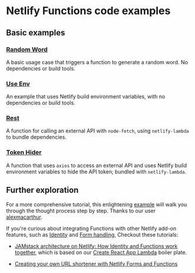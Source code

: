 # Netlify Functions code examples

## Basic examples

### [Random Word](https://github.com/netlify/code-examples/tree/master/function_examples/random-word)

A basic usage case that triggers a function to generate a random word. No dependencies or build tools.

### [Use Env](https://github.com/netlify/code-examples/tree/master/function_examples/use-env)

An example that uses Netlify build environment variables, with no dependencies or build tools.

### [Rest](https://github.com/netlify/code-examples/tree/master/function_examples/rest)

A function for calling an external API with `node-fetch`, using `netlify-lambda` to bundle dependencies.

### [Token Hider](https://github.com/netlify/code-examples/tree/master/function_examples/token-hider)

A function that uses `axios` to access an external API and uses Netlify build environment variables to hide the API token; bundled with `netlify-lambda`.

## Further exploration

For a more comprehensive tutorial, this enlightening [example](https://github.com/alexmacarthur/netlify-lambda-function-example) will walk you through the thought process step by step. Thanks to our user [alexmacarthur](https://github.com/alexmacarthur/netlify-lambda-function-example/commits?author=alexmacarthur).

If you're curious about integrating Functions with other Netlify add-on features, such as [Identity](https://www.netlify.com/docs/identity/) and [Form handling](https://www.netlify.com/docs/form-handling/), Checkout these tutorials:

* [JAMstack architecture on Netlify: How Identity and Functions work together](https://www.netlify.com/blog/2018/03/29/jamstack-architecture-on-netlify-how-identity-and-functions-work-together/), which is based on our [Create React App Lambda](https://github.com/netlify/create-react-app-lambda) boiler plate.

* [Creating your own URL shortener with Netlify Forms and Functions](https://medium.com/netlify/creating-your-own-url-shortener-with-netlify-forms-and-functions-a4286f55ea6c)
